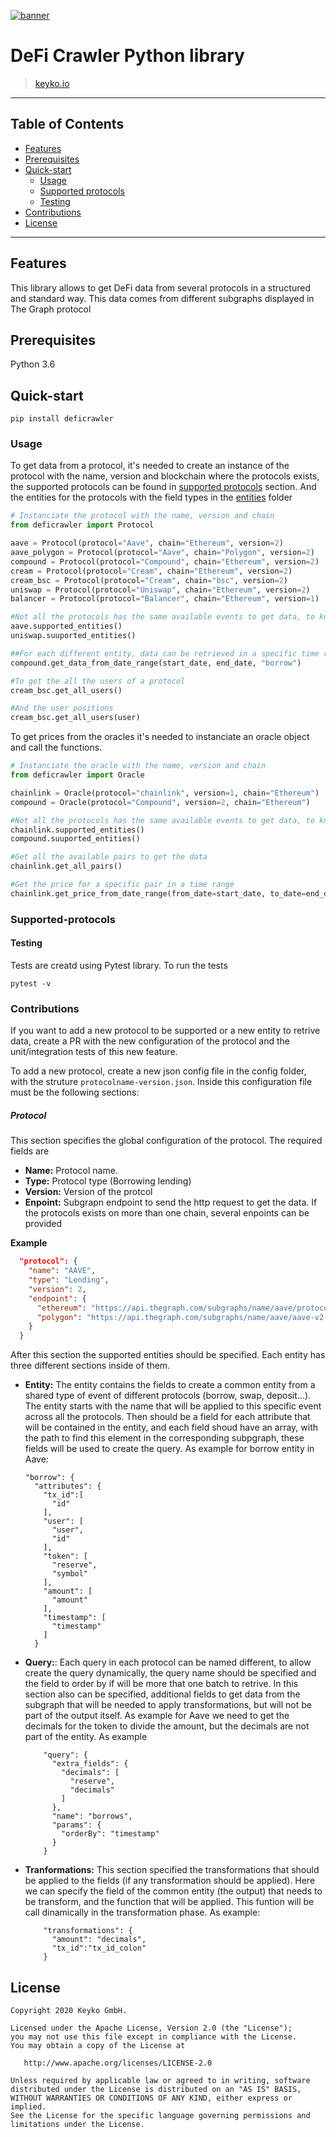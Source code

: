 [![banner](https://raw.githubusercontent.com/keyko-io/assets/master/images/logo/small/keyko_logo@2x-100.jpg)](https://keyko.io)

# DeFi Crawler Python library
> [keyko.io](https://keyko.io)
---

## Table of Contents

  - [Features](#features)
  - [Prerequisites](#prerequisites)
  - [Quick-start](#quick-start)
     - [Usage](#usage)
     - [Supported protocols](supported-protocols)
     - [Testing](#testing)
  - [Contributions](#contributions)
  - [License](#license)

---

## Features

This library allows to get DeFi data from several protocols in a structured and standard way. This data comes from different subgraphs displayed in The Graph protocol

## Prerequisites

Python 3.6

## Quick-start

```
pip install deficrawler
```

### Usage

To get data from a protocol, it's needed to create an instance of the protocol with the name, version and blockchain where the protocols exists, the supported protocols can be found in [supported protocols](#supported-protocols) section. And the entities for the protocols with the field types in the [entities](#https://github.com/keyko-io/defi-crawler-py/tree/main/docs/entities) folder

```python
# Instanciate the protocol with the name, version and chain
from deficrawler import Protocol

aave = Protocol(protocol="Aave", chain="Ethereum", version=2)
aave_polygon = Protocol(protocol="Aave", chain="Polygon", version=2)
compound = Protocol(protocol="Compound", chain="Ethereum", version=2)
cream = Protocol(protocol="Cream", chain="Ethereum", version=2)
cream_bsc = Protocol(protocol="Cream", chain="bsc", version=2)
uniswap = Protocol(protocol="Uniswap", chain="Ethereum", version=2)
balancer = Protocol(protocol="Balancer", chain="Ethereum", version=1)

#Not all the protocols has the same available events to get data, to know which entities are supported for each protocol:
aave.supported_entities()
uniswap.suuported_entities()

##For each different entity, data can be retrieved in a specific time range.
compound.get_data_from_date_range(start_date, end_date, "borrow")

#To get the all the users of a protocol
cream_bsc.get_all_users()

#And the user positions 
cream_bsc.get_all_users(user)

```

To get prices from the oracles it's needed to instanciate an oracle object and call the functions.

```python
# Instanciate the oracle with the name, version and chain
from deficrawler import Oracle

chainlink = Oracle(protocol="chainlink", version=1, chain="Ethereum")
compound = Oracle(protocol="Compound", version=2, chain="Ethereum")

#Not all the protocols has the same available events to get data, to know which entities are supported for each protocol:
chainlink.supported_entities()
compound.suuported_entities()

#Get all the available pairs to get the data
chainlink.get_all_pairs() 

#Get the price for a specific pair in a time range
chainlink.get_price_from_date_range(from_date=start_date, to_date=end_date, pair="ETH/USD")

```

### Supported-protocols

#### Testing

Tests are creatd using Pytest library. To run the tests
    
    pytest -v 


### Contributions
If you want to add a new protocol to be supported or a new entity to retrive data, create a PR with the new configuration of the protocol and the unit/integration tests of this new feature.

To add a new protocol, create a new json config file in the config folder, with the struture `protocolname-version.json`.
Inside this configuration file must be the following sections:
##### Protocol
This section specifies the global configuration of the protocol. The required fields are 
  - **Name:** Protocol name.
  - **Type:** Protocol type (Borrowing lending)
  - **Version:** Version of the protcol
  - **Enpoint:** Subgrapn endpoint to send the http request to get the data. If the protocols exists on more than one chain, several enpoints can be provided
 
**Example**
````json
  "protocol": {
    "name": "AAVE",
    "type": "Lending",
    "version": 2,
    "endpoint": {
      "ethereum": "https://api.thegraph.com/subgraphs/name/aave/protocol-v2",
      "polygon": "https://api.thegraph.com/subgraphs/name/aave/aave-v2-matic"
    }
  }
````

  
After this section the supported entities should be specified. Each entity has three different sections inside of them.
  - **Entity:** The entity contains the fields to create a common entity from a shared type of event of different protocols (borrow, swap, deposit...). The entity starts with the name that will be applied to this specific event across all the protocols. Then should be a field for each attribute that will be contained in the entity, and each field shoud have an array, with the path to find this element in the corresponding subpgraph, these fields will be used to create the query. As example for borrow entity in Aave:
    ````
    "borrow": {
      "attributes": {
        "tx_id":[
          "id"
        ],
        "user": [
          "user",
          "id"
        ],
        "token": [
          "reserve",
          "symbol"
        ],
        "amount": [
          "amount"
        ],
        "timestamp": [
          "timestamp"
        ]
      }
  - **Query:**: Each query in each protocol can be named different, to allow create the query dynamically, the query name should be specified and the field to order by if will be more that one batch to retrive. In this section also can be specified, additional fields to get data from the subgraph that will be needed to apply transformations, but will not be part of the output itself. As example for Aave we need to get the decimals for the token to divide the amount, but the decimals are not part of the entity. As example
      ````
          "query": {
            "extra_fields": {
              "decimals": [
                "reserve",
                "decimals"
              ]
            },
            "name": "borrows",
            "params": {
              "orderBy": "timestamp"
            }
          }
  - **Tranformations:** This section specified the transformations that should be applied to the fields (if any transformation should be applied). Here we can specify the field of the common entity (the output) that needs to be transform, and the function that will be applied. This funtion will be call dinamically in the transformation phase. As example:
      ````
          "transformations": {
            "amount": "decimals",
            "tx_id":"tx_id_colon"
          }
      ````
    
## License

```text
Copyright 2020 Keyko GmbH.

Licensed under the Apache License, Version 2.0 (the "License");
you may not use this file except in compliance with the License.
You may obtain a copy of the License at

   http://www.apache.org/licenses/LICENSE-2.0

Unless required by applicable law or agreed to in writing, software
distributed under the License is distributed on an "AS IS" BASIS,
WITHOUT WARRANTIES OR CONDITIONS OF ANY KIND, either express or implied.
See the License for the specific language governing permissions and
limitations under the License.
```
